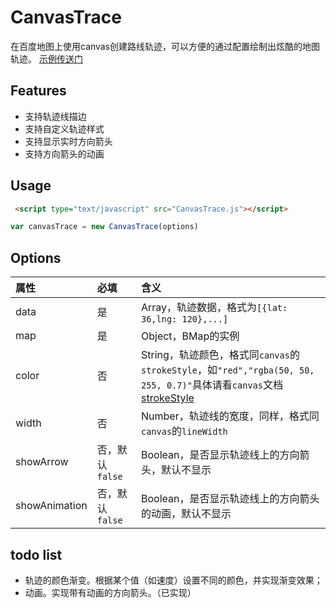 # CanvasTrace
在百度地图上使用canvas创建路线轨迹，可以方便的通过配置绘制出炫酷的地图轨迹。
[示例传送门](https://brahmachen.github.io/CanvasTrace/trace-examples/trace.html)


## Features
- 支持轨迹线描边
- 支持自定义轨迹样式
- 支持显示实时方向箭头
- 支持方向箭头的动画
## Usage
```HTML
 <script type="text/javascript" src="CanvasTrace.js"></script>
```
```JavaScript
var canvasTrace = new CanvasTrace(options)
```
## Options
| 属性      |    必填 |    含义 |
| :-------- | :--------| :--------|
|data       |是 |Array，轨迹数据，格式为`[{lat: 36,lng: 120},...]`
|map        |是 |Object，BMap的实例
|color      |否 |String，轨迹颜色，格式同`canvas`的`strokeStyle`，如`"red","rgba(50, 50, 255, 0.7)"`具体请看`canvas`文档[strokeStyle](https://developer.mozilla.org/zh-CN/docs/Web/API/Canvas_API/Tutorial/Applying_styles_and_colors)
|width      |否 |Number，轨迹线的宽度，同样，格式同`canvas`的`lineWidth`
|showArrow  |否，默认`false` |Boolean，是否显示轨迹线上的方向箭头，默认不显示
 showAnimation  |否，默认`false` |Boolean，是否显示轨迹线上的方向箭头的动画，默认不显示

## todo list

- 轨迹的颜色渐变。根据某个值（如速度）设置不同的颜色，并实现渐变效果；
- 动画。实现带有动画的方向箭头。（已实现）
